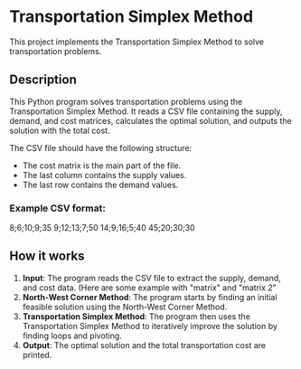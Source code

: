 # Transportation Simplex Method

This project implements the Transportation Simplex Method to solve transportation problems.

## Description

This Python program solves transportation problems using the Transportation Simplex Method. It reads a CSV file containing the supply, demand, and cost matrices, calculates the optimal solution, and outputs the solution  with the total cost.

The CSV file should have the following structure:
- The cost matrix is the main part of the file.
- The last column contains the supply values.
- The last row contains the demand values.

### Example CSV format:

8;6;10;9;35
9;12;13;7;50
14;9;16;5;40
45;20;30;30

## How it works

1. **Input**: The program reads the CSV file to extract the supply, demand, and cost data. (Here are some example with "matrix" and "matrix 2"
2. **North-West Corner Method**: The program starts by finding an initial feasible solution using the North-West Corner Method.
3. **Transportation Simplex Method**: The program then uses the Transportation Simplex Method to iteratively improve the solution by finding loops and pivoting.
4. **Output**: The optimal solution and the total transportation cost are printed.
